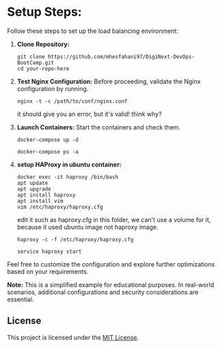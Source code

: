 # Setup Steps:

Follow these steps to set up the load balancing environment:

1. **Clone Repository:**
    ```
    git clone https://github.com/mhesfahani97/DigiNext-DevOps-BootCamp.git
    cd your-repo-here
    ```

2. **Test Nginx Configuration:**
    Before proceeding, validate the Nginx configuration by running.
    ```
    nginx -t -c /path/to/conf/nginx.conf
    ```
    it should give you an error, but it's valid! think why? 

3. **Launch Containers:**
    Start the containers and check them.
    ```
    docker-compose up -d
    ```

    ```
    docker-compose ps -a
    ```

4. **setup HAProxy in ubuntu container:**
   ```
   docker exec -it haproxy /bin/bash
   apt update
   apt upgrade
   apt install haproxy
   apt install vim
   vim /etc/haproxy/haproxy.cfg
   ```
   edit it such as haproxy.cfg in this folder, we can't use a volume for it, because it used ubuntu image not haproxy image.
   ```
   haproxy -c -f /etc/haproxy/haproxy.cfg
   ```
   
   ```
   service haproxy start
   ```
    
Feel free to customize the configuration and explore further optimizations based on your requirements.

**Note:** This is a simplified example for educational purposes. In real-world scenarios, additional configurations and security considerations are essential.

## License

This project is licensed under the [MIT License](LICENSE).

